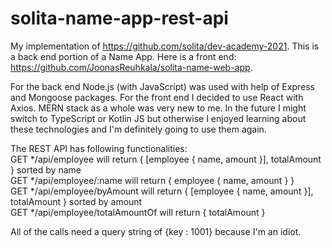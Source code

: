 # solita-name-app-rest-api

My implementation of https://github.com/solita/dev-academy-2021. This is a back end portion of a Name App. Here is a front end: https://github.com/JoonasReuhkala/solita-name-web-app.

For the back end Node.js (with JavaScript) was used with help of Express and Mongoose packages. For the front end I decided to use React with Axios. MERN stack as a whole was very new to me. In the future I might switch to TypeScript or Kotlin JS but otherwise I enjoyed learning about these technologies and I'm definitely going to use them again.

The REST API has following functionalities: <br/>
GET */api/employee will return { [employee { name, amount }], totalAmount } sorted by name <br/>
GET */api/employee/:name will return { employee { name, amount } } <br/>
GET */api/employee/byAmount will return { [employee { name, amount }], totalAmount } sorted by amount <br/>
GET */api/employee/totalAmountOf will return { totalAmount } <br/>

All of the calls need a query string of {key : 1001} because I'm an idiot. 
